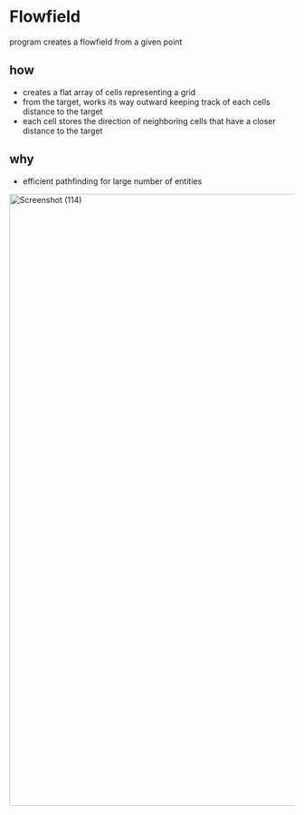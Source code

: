 # Flowfield
program creates a flowfield from a given point

## how
- creates a flat array of cells representing a grid
- from the target, works its way outward keeping track of each cells distance to the target
- each cell stores the direction of neighboring cells that have a closer distance to the target

## why
- efficient pathfinding for large number of entities
  
<img width="1920" height="1080" alt="Screenshot (114)" src="https://github.com/user-attachments/assets/891fe4b8-a6dd-484c-b000-ecef64184c9d" />
